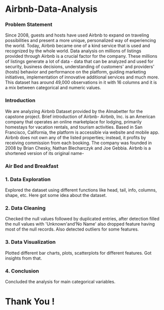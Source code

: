 # Airbnb-Data-Analysis
### Problem Statement
Since 2008, guests and hosts have used Airbnb to expand on traveling possibilities and present a more unique, personalized way of experiencing the world. Today, Airbnb became one of a kind service that is used and recognized by the whole world. Data analysis on millions of listings provided through Airbnb is a crucial factor for the company. These millions of listings generate a lot of data - data that can be analyzed and used for security, business decisions, understanding of customers' and providers' (hosts) behavior and performance on the platform, guiding marketing initiatives, implementation of innovative additional services and much more.
This dataset has around 49,000 observations in it with 16 columns and it is a mix between categorical and numeric values.

### Introduction
We are analyzing Airbnb Dataset provided by the Almabetter for the capstone project. Brief introduction of Airbnb- Airbnb, Inc. is an American company that operates an online marketplace for lodging, primarily homestays for vacation rentals, and tourism activities. Based in San Francisco, California, the platform is accessible via website and mobile app. Airbnb does not own any of the listed properties; instead, it profits by receiving commission from each booking. The company was founded in 2008 by Brian Chesky, Nathan Blecharczyk and Joe Gebbia. Airbnb is a shortened version of its original name- 
### Air Bed and Breakfast
 
### 1. Data Exploration
Explored the dataset using different functions like head, tail, info, columns, shape, etc. Here got some idea about the dataset.

### 2. Data Cleaning
Checked the null values followed by duplicated entries, after detection filled the null values with 'Unknown'and'No Name' also dropped feature having most of the null records. Also detected outliers for some features.

### 3. Data Visualization
Plotted different bar charts, plots, scatterplots for different features. Got insights from that.

### 4. Conclusion
Concluded the analysis for main categorical variables.

# Thank You !
